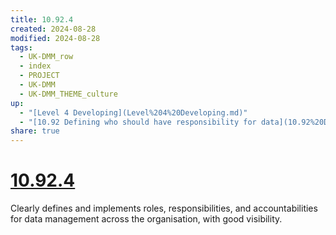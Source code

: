 ```yaml
---
title: 10.92.4
created: 2024-08-28
modified: 2024-08-28
tags:
  - UK-DMM_row
  - index
  - PROJECT
  - UK-DMM
  - UK-DMM_THEME_culture
up:
  - "[Level 4 Developing](Level%204%20Developing.md)"
  - "[10.92 Defining who should have responsibility for data](10.92%20Defining%20who%20should%20have%20responsibility%20for%20data.md)"
share: true
---
```

# [10.92.4](10.92.4.md)

Clearly defines and implements roles, responsibilities, and accountabilities for data management across the organisation, with good visibility.
